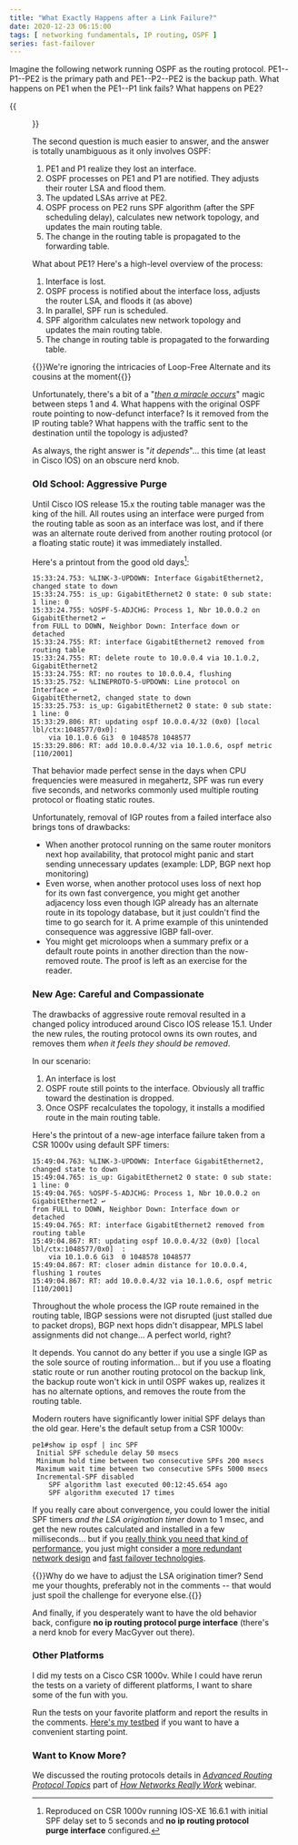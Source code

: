 ```yaml
---
title: "What Exactly Happens after a Link Failure?"
date: 2020-12-23 06:15:00
tags: [ networking fundamentals, IP routing, OSPF ]
series: fast-failover
---
```

Imagine the following network running OSPF as the routing protocol. PE1--P1--PE2 is the primary path and PE1--P2--PE2 is the backup path. What happens on PE1 when the PE1--P1 link fails? What happens on PE2?

{{<figure src="/2020/12/igp-failover-topology.png" caption="Sample 4-router network with a primary and a backup path">}}

The second question is much easier to answer, and the answer is totally unambiguous as it only involves OSPF:
<!--more-->
1. PE1 and P1 realize they lost an interface.
2. OSPF processes on PE1 and P1 are notified. They adjusts their router LSA and flood them.
3. The updated LSAs arrive at PE2.
4. OSPF process on PE2 runs SPF algorithm (after the SPF scheduling delay), calculates new network topology, and updates the main routing table.
5. The change in the routing table is propagated to the forwarding table.

What about PE1? Here's a high-level overview of the process:

1. Interface is lost.
2. OSPF process is notified about the interface loss, adjusts the router LSA, and floods it (as above)
3. In parallel, SPF run is scheduled. 
4. SPF algorithm calculates new network topology and updates the main routing table.
5. The change in routing table is propagated to the forwarding table.

{{<note>}}We're ignoring the intricacies of Loop-Free Alternate and its cousins at the moment{{</note>}}

Unfortunately, there's a bit of a "*[then a miracle occurs](http://www.sciencecartoonsplus.com/gallery/math/math07.gif)*" magic between steps 1 and 4. What happens with the original OSPF route pointing to now-defunct interface? Is it removed from the IP routing table? What happens with the traffic sent to the destination until the topology is adjusted?

As always, the right answer is "_it depends_"... this time (at least in Cisco IOS) on an obscure nerd knob.

### Old School: Aggressive Purge

Until Cisco IOS release 15.x the routing table manager was the king of the hill. All routes using an interface were purged from the routing table as soon as an interface was lost, and if there was an alternate route derived from another routing protocol (or a floating static route) it was immediately installed.

Here's a printout from the good old days[^1]:

```
15:33:24.753: %LINK-3-UPDOWN: Interface GigabitEthernet2, changed state to down
15:33:24.755: is_up: GigabitEthernet2 0 state: 0 sub state: 1 line: 0
15:33:24.755: %OSPF-5-ADJCHG: Process 1, Nbr 10.0.0.2 on GigabitEthernet2 ↩
from FULL to DOWN, Neighbor Down: Interface down or detached
15:33:24.755: RT: interface GigabitEthernet2 removed from routing table
15:33:24.755: RT: delete route to 10.0.0.4 via 10.1.0.2, GigabitEthernet2
15:33:24.755: RT: no routes to 10.0.0.4, flushing
15:33:25.752: %LINEPROTO-5-UPDOWN: Line protocol on Interface ↩
GigabitEthernet2, changed state to down
15:33:25.753: is_up: GigabitEthernet2 0 state: 0 sub state: 1 line: 0
15:33:29.806: RT: updating ospf 10.0.0.4/32 (0x0) [local lbl/ctx:1048577/0x0]:
    via 10.1.0.6 Gi3  0 1048578 1048577
15:33:29.806: RT: add 10.0.0.4/32 via 10.1.0.6, ospf metric [110/2001]
```

That behavior made perfect sense in the days when CPU frequencies were measured in megahertz, SPF was run every five seconds, and networks commonly used multiple routing protocol or floating static routes.

Unfortunately, removal of IGP routes from a failed interface also brings tons of drawbacks:

* When another protocol running on the same router monitors next hop availability, that protocol might panic and start sending unnecessary updates (example: LDP, BGP next hop monitoring)
* Even worse, when another protocol uses loss of next hop for its own fast convergence, you might get another adjacency loss even though IGP already has an alternate route in its topology database, but it just couldn't find the time to go search for it. A prime example of this unintended consequence was aggressive IGBP fall-over.
* You might get microloops when a summary prefix or a default route points in another direction than the now-removed route. The proof is left as an exercise for the reader.

### New Age: Careful and Compassionate

The drawbacks of aggressive route removal resulted in a changed policy introduced around Cisco IOS release 15.1. Under the new rules, the routing protocol owns its own routes, and removes them *when it feels they should be removed*.

In our scenario:

1. An interface is lost
2. OSPF route still points to the interface. Obviously all traffic toward the destination is dropped.
3. Once OSPF recalculates the topology, it installs a modified route in the main routing table.

Here's the printout of a new-age interface failure taken from a CSR 1000v using default SPF timers:

```
15:49:04.763: %LINK-3-UPDOWN: Interface GigabitEthernet2, changed state to down
15:49:04.765: is_up: GigabitEthernet2 0 state: 0 sub state: 1 line: 0
15:49:04.765: %OSPF-5-ADJCHG: Process 1, Nbr 10.0.0.2 on GigabitEthernet2 ↩
from FULL to DOWN, Neighbor Down: Interface down or detached
15:49:04.765: RT: interface GigabitEthernet2 removed from routing table
15:49:04.867: RT: updating ospf 10.0.0.4/32 (0x0) [local lbl/ctx:1048577/0x0]  :
    via 10.1.0.6 Gi3  0 1048578 1048577
15:49:04.867: RT: closer admin distance for 10.0.0.4, flushing 1 routes
15:49:04.867: RT: add 10.0.0.4/32 via 10.1.0.6, ospf metric [110/2001]
```

Throughout the whole process the IGP route remained in the routing table, IBGP sessions were not disrupted (just stalled due to packet drops), BGP next hops didn't disappear, MPLS label assignments did not change... A perfect world, right?

It depends. You cannot do any better if you use a single IGP as the sole source of routing information... but if you use a floating static route or run another routing protocol on the backup link, the backup route won't kick in until OSPF wakes up, realizes it has no alternate options, and removes the route from the routing table.

Modern routers have significantly lower initial SPF delays than the old gear. Here's the default setup from a CSR 1000v:

```
pe1#show ip ospf | inc SPF
 Initial SPF schedule delay 50 msecs
 Minimum hold time between two consecutive SPFs 200 msecs
 Maximum wait time between two consecutive SPFs 5000 msecs
 Incremental-SPF disabled
	SPF algorithm last executed 00:12:45.654 ago
	SPF algorithm executed 17 times
```

If you really care about convergence, you could lower the initial SPF timers *and the LSA origination timer* down to 1 msec, and get the new routes calculated and installed in a few milliseconds... but if you [really think you need that kind of performance](https://blog.ipspace.net/2020/11/fast-failover-challenge.html), you just might consider a [more redundant network design](https://blog.ipspace.net/2020/11/fast-failover-topologies.html) and [fast failover technologies](https://blog.ipspace.net/2020/12/fast-failover-techniques.html).

{{<note>}}Why do we have to adjust the LSA origination timer? Send me your thoughts, preferably not in the comments -- that would just spoil the challenge for everyone else.{{</note>}}

And finally, if you desperately want to have the old behavior back, configure **‌no ip routing protocol purge interface** (there's a nerd knob for every MacGyver out there).

### Other Platforms

I did my tests on a Cisco CSR 1000v. While I could have rerun the tests on a variety of different platforms, I want to share some of the fun with you. 

Run the tests on your favorite platform and report the results in the comments. [Here's my testbed](https://github.com/ipspace/netlab-examples/tree/master/routing/failover) if you want to have a convenient starting point.

### Want to Know More?

We discussed the routing protocols details in *[Advanced Routing Protocol Topics](https://my.ipspace.net/bin/list?id=Net101#ADV_ROUTING)* part of *[How Networks Really Work](https://www.ipspace.net/How_Networks_Really_Work)* webinar.

[^1]: Reproduced on CSR 1000v running IOS-XE 16.6.1 with initial SPF delay set to 5 seconds and **‌no ip routing protocol purge interface** configured.
